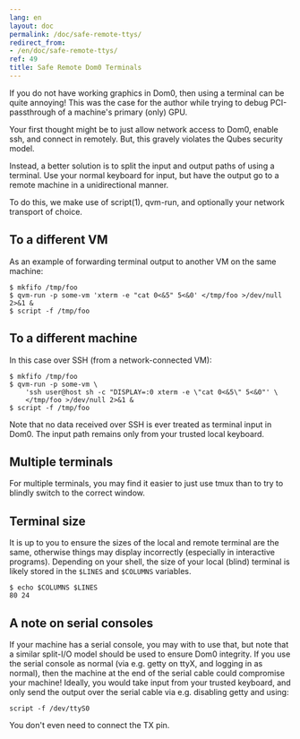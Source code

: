 ```yaml
---
lang: en
layout: doc
permalink: /doc/safe-remote-ttys/
redirect_from:
- /en/doc/safe-remote-ttys/
ref: 49
title: Safe Remote Dom0 Terminals
---
```



If you do not have working graphics in Dom0, then using a terminal can be quite annoying!
This was the case for the author while trying to debug PCI-passthrough of a machine's primary (only) GPU.

Your first thought might be to just allow network access to Dom0, enable ssh, and connect in remotely.
But, this gravely violates the Qubes security model.

Instead, a better solution is to split the input and output paths of using a terminal.
Use your normal keyboard for input, but have the output go to a remote machine in a unidirectional manner.

To do this, we make use of script(1), qvm-run, and optionally your network transport of choice.

To a different VM
-----------------

As an example of forwarding terminal output to another VM on the same machine:

~~~
$ mkfifo /tmp/foo
$ qvm-run -p some-vm 'xterm -e "cat 0<&5" 5<&0' </tmp/foo >/dev/null 2>&1 &
$ script -f /tmp/foo
~~~

To a different machine
----------------------

In this case over SSH (from a network-connected VM):

~~~
$ mkfifo /tmp/foo
$ qvm-run -p some-vm \
    'ssh user@host sh -c "DISPLAY=:0 xterm -e \"cat 0<&5\" 5<&0"' \
    </tmp/foo >/dev/null 2>&1 &
$ script -f /tmp/foo
~~~

Note that no data received over SSH is ever treated as terminal input in Dom0.
The input path remains only from your trusted local keyboard.

Multiple terminals
------------------

For multiple terminals, you may find it easier to just use tmux than to try to blindly switch to the correct window.

Terminal size
-------------

It is up to you to ensure the sizes of the local and remote terminal are the same, otherwise things may display incorrectly (especially in interactive programs).
Depending on your shell, the size of your local (blind) terminal is likely stored in the `$LINES` and `$COLUMNS` variables.

~~~
$ echo $COLUMNS $LINES
80 24
~~~

A note on serial consoles
-------------------------

If your machine has a serial console, you may with to use that, but note that a similar split-I/O model should be used to ensure Dom0 integrity.
If you use the serial console as normal (via e.g. getty on ttyX, and logging in as normal), then the machine at the end of the serial cable could compromise your machine!
Ideally, you would take input from your trusted keyboard, and only send the output over the serial cable via e.g. disabling getty and using:

~~~
script -f /dev/ttyS0
~~~

You don't even need to connect the TX pin.
